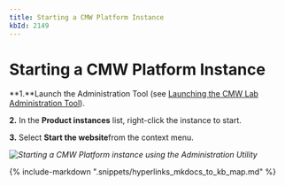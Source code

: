 ```yaml
---
title: Starting a CMW Platform Instance
kbId: 2149
---
```



# Starting a CMW Platform Instance

**1.**Launch the Administration Tool (see [Launching the CMW Lab Administration Tool](https://kb.cmwlab.com/article.php?id=2132)).

**2.** In the **Product instances** list, right-click the instance to start.

**3.** Select **Start the website**from the context menu.

_![Starting a CMW Platform instance using the Administration Utility](https://kb.cmwlab.com/assets/img_642aa6bf453be.png)_

{% include-markdown ".snippets/hyperlinks_mkdocs_to_kb_map.md" %}
